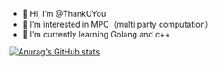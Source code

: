 - 👋 Hi, I’m @ThankUYou
- 👀 I’m interested in MPC（multi party computation）
- 🌱 I’m currently learning Golang and c++
<!---
ThankUYou/ThankUYou is a ✨ special ✨ repository because its `README.md` (this file) appears on your GitHub profile.
You can click the Preview link to take a look at your changes.
--->

[![Anurag's GitHub stats](https://github-readme-stats.vercel.app/api?username=ThankUYou)](https://github.com/anuraghazra/github-readme-stats)
